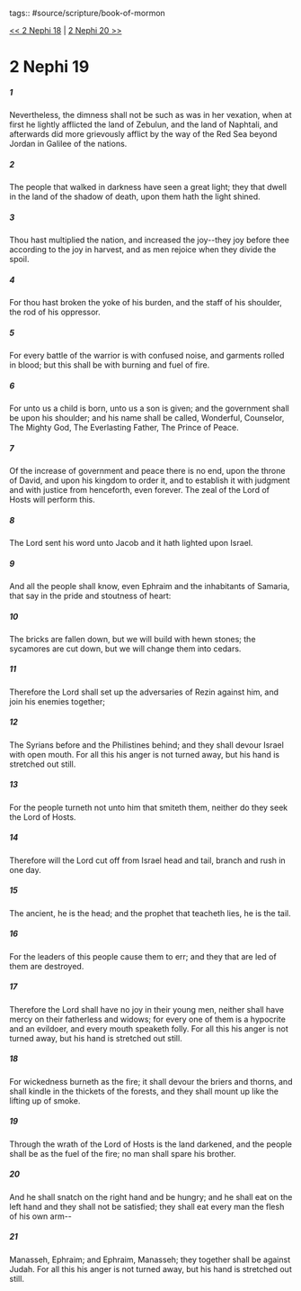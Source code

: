 tags:: #source/scripture/book-of-mormon

[<< 2 Nephi 18](/book-of-mormon/02_2_Nephi/2_Nephi_18.md) | [2 Nephi 20 >>](/book-of-mormon/02_2_Nephi/2_Nephi_20.md)

# 2 Nephi 19

##### 1

Nevertheless, the dimness shall not be such as was in her vexation, when at first he lightly afflicted the land of Zebulun, and the land of Naphtali, and afterwards did more grievously afflict by the way of the Red Sea beyond Jordan in Galilee of the nations.

##### 2

The people that walked in darkness have seen a great light; they that dwell in the land of the shadow of death, upon them hath the light shined.

##### 3

Thou hast multiplied the nation, and increased the joy--they joy before thee according to the joy in harvest, and as men rejoice when they divide the spoil.

##### 4

For thou hast broken the yoke of his burden, and the staff of his shoulder, the rod of his oppressor.

##### 5

For every battle of the warrior is with confused noise, and garments rolled in blood; but this shall be with burning and fuel of fire.

##### 6

For unto us a child is born, unto us a son is given; and the government shall be upon his shoulder; and his name shall be called, Wonderful, Counselor, The Mighty God, The Everlasting Father, The Prince of Peace.

##### 7

Of the increase of government and peace there is no end, upon the throne of David, and upon his kingdom to order it, and to establish it with judgment and with justice from henceforth, even forever. The zeal of the Lord of Hosts will perform this.

##### 8

The Lord sent his word unto Jacob and it hath lighted upon Israel.

##### 9

And all the people shall know, even Ephraim and the inhabitants of Samaria, that say in the pride and stoutness of heart:

##### 10

The bricks are fallen down, but we will build with hewn stones; the sycamores are cut down, but we will change them into cedars.

##### 11

Therefore the Lord shall set up the adversaries of Rezin against him, and join his enemies together;

##### 12

The Syrians before and the Philistines behind; and they shall devour Israel with open mouth. For all this his anger is not turned away, but his hand is stretched out still.

##### 13

For the people turneth not unto him that smiteth them, neither do they seek the Lord of Hosts.

##### 14

Therefore will the Lord cut off from Israel head and tail, branch and rush in one day.

##### 15

The ancient, he is the head; and the prophet that teacheth lies, he is the tail.

##### 16

For the leaders of this people cause them to err; and they that are led of them are destroyed.

##### 17

Therefore the Lord shall have no joy in their young men, neither shall have mercy on their fatherless and widows; for every one of them is a hypocrite and an evildoer, and every mouth speaketh folly. For all this his anger is not turned away, but his hand is stretched out still.

##### 18

For wickedness burneth as the fire; it shall devour the briers and thorns, and shall kindle in the thickets of the forests, and they shall mount up like the lifting up of smoke.

##### 19

Through the wrath of the Lord of Hosts is the land darkened, and the people shall be as the fuel of the fire; no man shall spare his brother.

##### 20

And he shall snatch on the right hand and be hungry; and he shall eat on the left hand and they shall not be satisfied; they shall eat every man the flesh of his own arm--

##### 21

Manasseh, Ephraim; and Ephraim, Manasseh; they together shall be against Judah. For all this his anger is not turned away, but his hand is stretched out still.
